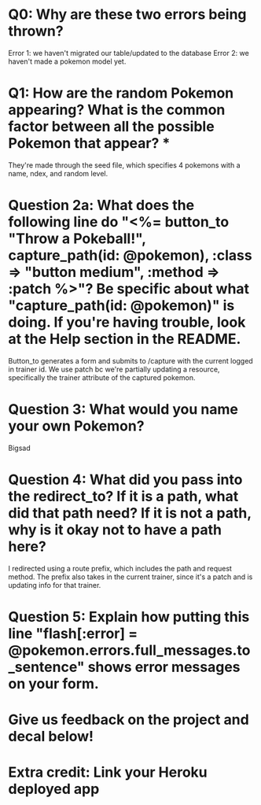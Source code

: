 # Q0: Why are these two errors being thrown?
Error 1: we haven't migrated our table/updated to the database
Error 2: we haven't made a pokemon model yet.

# Q1: How are the random Pokemon appearing? What is the common factor between all the possible Pokemon that appear? *

They're made through the seed file, which specifies 4 pokemons with a name, ndex, and random level.

# Question 2a: What does the following line do "<%= button_to "Throw a Pokeball!", capture_path(id: @pokemon), :class => "button medium", :method => :patch %>"? Be specific about what "capture_path(id: @pokemon)" is doing. If you're having trouble, look at the Help section in the README.

Button_to generates a form and submits to /capture with the current logged in trainer id.
We use patch bc we're partially updating a resource, specifically the trainer attribute of the captured pokemon.

# Question 3: What would you name your own Pokemon?

Bigsad

# Question 4: What did you pass into the redirect_to? If it is a path, what did that path need? If it is not a path, why is it okay not to have a path here?

I redirected using a route prefix, which includes the path and request method. The prefix also takes in the current trainer, since it's a patch and is updating info for that trainer.

# Question 5: Explain how putting this line "flash[:error] = @pokemon.errors.full_messages.to_sentence" shows error messages on your form.

# Give us feedback on the project and decal below!

# Extra credit: Link your Heroku deployed app
